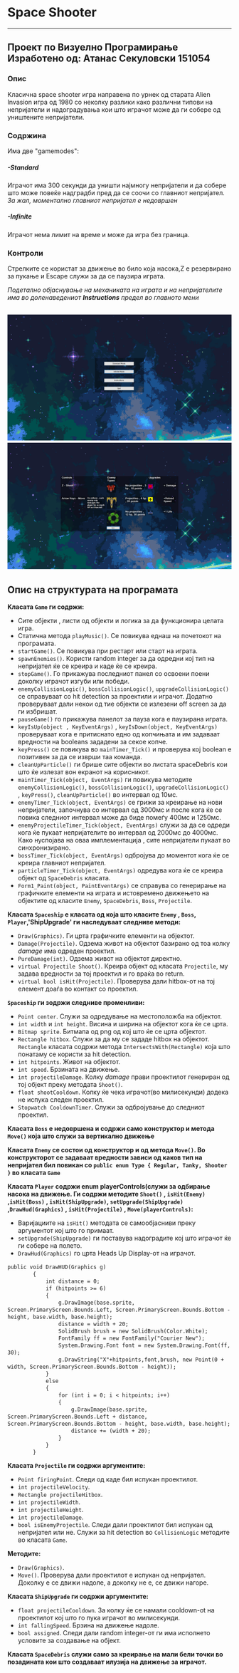 # Space Shooter
---
Проект по Визуелно Програмирање
Изработено од:
Атанас Секуловски 151054
---
### Опис 
Класична space shooter игра направена по урнек од старата Alien Invasion игра од 1980 со неколку разлики како различни типови на непријатели и надоградувања кои што играчот може да ги собере од уништените непријатели.

### Содржина
Има две "gamemodes":
##### -Standard
Играчот има 300 секунди да уништи најмногу непријатели и да собере што може повеќе надградби пред да се соочи со главниот непријател.
*За жал, моментално главниот непријател е недовршен*
##### -Infinite
Играчот нема лимит на време и може да игра без граница.
### Контроли
Стрелките се користат за движење во било која насока,Z е резервирано за пукање и Escape служи за да се паузира играта.

*Подетално објаснување на механиката на играта и на непријателите има во доленаведениот **Instructions** предел во главното мени*

![Image](https://raw.githubusercontent.com/AtanasSek/SpaceShooter/master/VizuelnoProgramiranjeGame/Screenshots/Main_Menu.png)
![Image](https://raw.githubusercontent.com/AtanasSek/SpaceShooter/master/VizuelnoProgramiranjeGame/Screenshots/Instructions.png)
---

## Опис на структурата на програмата
**Kласата `Game` ги содржи:**
- Сите објекти , листи од објекти и логика за да функционира целата игра.
- Статична метода `playMusic()`. Се повикува еднаш на почетокот на програмата.
- `startGame()`. Се повикува при рестарт или старт на играта.
- `spawnEnemies()`. Користи random integer за да одредни кој тип на непријател ќе се креира и каде ќе се креира.
- `stopGame()`. Го прикажува последниот панел со освоени поени доколку играчот изгуби или победи.
- `enemyCollisionLogic()`, `bossCollisionLogic()`, `upgradeCollisionLogic()` се справуваат со hit detection за проектили и играчот. Додатно проверуваат дали некои од тие објекти се излезени off screen за да ги избришат.
- `pauseGame()` го прикажува панелот за пауза кога е паузирана играта.
- `keyIsUp(object , KeyEventArgs)` , `keyIsDown(object, KeyEventArgs)` проверуваат кога е притиснато едно од копчињата и им задаваат вредности на booleans зададени за секое копче.
- `keyPress()` се повикува во `mainTimer_Tick()` и проверува кој boolean е позитивен за да се изврши таа команда.
- `cleanUpParticle()` ги брише сите објекти во листата spaceDebris кои што ќе излезат вон екранот на корисникот.
- `mainTimer_Tick(object, EventArgs)` ги повикува методите `enemyCollisionLogic()`, `bossCollisionLogic()`,  `upgradeCollisionLogic()` , `keyPress()`, `cleanUpParticle()` во интервал од 10мс.
- `enemyTimer_Tick(object, EventArgs)` се грижи за креирање на нови непријатели, започнува со интервал од 3000мс и после кога ќе се повика следниот интервал може да биде помеѓу 400мс и 1250мс.
- `enemyProjectileTimer_Tick(object, EventArgs)` служи за да се одреди кога ќе пукаат непријателите во интервал од 2000мс до 4000мс. Како нуспојава на оваа имплементација , сите непријатели пукаат во синхронизирано.
- `bossTimer_Tick(object, EventArgs)` одбројува до моментот кога ќе се креира главниот непријател.
- `particleTimer_Tick(object, EventArgs)` одредува кога ќе се креира објект од `SpaceDebris` класата.
- `Form1_Paint(object, PaintEventArgs)` се справува со генерирање на графичките елементи на играта и истовремено движењето на објектите од класите `Enemy`, `SpaceDebris`, `Boss`, `Projectile`.

**Класата `Spaceship` е класата од која што класите `Enemy` , `Boss`, `Player`,'ShipUpgrade' ги наследуваат следниве методи:**
- `Draw(Graphics)`. Ги црта графичките елементи на објектот.
- `Damage(Projectile)`. Одзема живот на објектот базирано од тоа колку *damage* има одреден проектил.
- `PureDamage(int)`. Одзема живот на објектот директно.
- `virtual Projectile Shoot()`. Креира објект од класата `Projectile`, му задава вредности за тој проектил и го враќа во return.
- `virtual bool isHit(Projectile)`. Проверува дали hitbox-от на тој елемент доаѓа во контакт со проектил.

**`Spaceship` ги зодржи следниве променливи:**
- `Point center`. Служи за одредување на местоположба на објектот.
- `int width` и `int height`. Висина и ширина на објектот кога ќе се црта.
- `Bitmap sprite`. Битмапа од png од кој што ќе се црта објектот.
- `Rectangle hitbox`. Служи за да му се зададе hitbox на објектот. `Rectangle` класата содржи метода `IntersectsWith(Rectangle)` која што понатаму се користи за hit detection.
- `int hitpoints`. Живот на објектот.
- `int speed`. Брзината на движење.
- `int projectileDamage`. Колку *damage* прави проектилот генериран од тој објект преку методата `Shoot()`.
- `float shootCooldown`. Колку ќе чека играчот(во милисекунди) додека не испука следен проектил.
- `Stopwatch CooldownTimer`. Служи за одбројување до следниот проектил.

**Класата `Boss` е недовршена и содржи само конструктор и метода `Move()` која што служи за вертикално движење**

**Класата `Enemy` се состои од конструктор и од метода `Move()`. Во конструкторот се задаваат вредности зависи од каков тип на непријател бил повикан со `public enum Type { Regular, Tanky, Shooter }` во класата `Game`**

**Класата `Player` содржи enum playerControls(служи за одбирање насока на движење. Ги содржи методите `Shoot()` , `isHit(Enemy)` ,`isHit(Boss)` , `isHit(ShipUpgrade)`, `setUpgrade(ShipUpgrade)` ,`DrawHud(Graphics)` , `isHit(Projectile)` , `Move(playerControls)`:**
- Варијациите на `isHit()` методата се самообјасниви преку аргументот кој што го примаат.
- `setUpgrade(ShipUpgrade)` ги поставува надоградите кој што играчот ќе ги собере на полето.
- `DrawHud(Graphics)` го црта Heads Up Display-от на играчот.
``` 
public void DrawHUD(Graphics g)
        {
            int distance = 0;
            if (hitpoints >= 6)
            {
                g.DrawImage(base.sprite, Screen.PrimaryScreen.Bounds.Left, Screen.PrimaryScreen.Bounds.Bottom - height, base.width, base.height);
                distance = width + 20;
                SolidBrush brush = new SolidBrush(Color.White);
                FontFamily ff = new FontFamily("Courier New"); 
                System.Drawing.Font font = new System.Drawing.Font(ff, 30);
                g.DrawString("X"+hitpoints,font,brush, new Point(0 + width, Screen.PrimaryScreen.Bounds.Bottom - height));
            }
            else
            {
                for (int i = 0; i < hitpoints; i++)
                {
                    g.DrawImage(base.sprite, Screen.PrimaryScreen.Bounds.Left + distance, Screen.PrimaryScreen.Bounds.Bottom - height, base.width, base.height);
                    distance += (width + 20);
                }
            }
        }
```

**Класата `Projectile` ги содржи аргументите:**
- `Point firingPoint`. Следи од каде бил испукан проектилот.
- `int projectileVelocity`.
- `Rectangle projectileHitbox`.
- `int projectileWidth`.
- `int projectileHeight`.
- `int projectileDamage`.
- `bool isEnemyProjectile`. Следи дали проектилот бил испукан од непријател или не. Служи за hit detection во `CollisionLogic` методите во класата `Game`.

**Методите:**
- `Draw(Graphics)`.
- `Move()`. Проверува дали проектилот е испукан од непријател. Доколку е се движи надоле, а доколку не е, се движи нагоре.

**Класата `ShipUpgrade` ги содржи аргументите:**
- `float projectileCooldown`. За колку ќе се намали cooldown-ot на проектилот кој што го пука играчот во милисекунди.
- `int fallingSpeed`. Брзина на движење надоле.
- `bool assigned`. Следи дали random integer-от ги има исполнето условите за создавање на објект.

**Класата `SpaceDebris` служи само за креирање на мали бели точки во позадината кои што создаваат илузија на движење за играчот.**